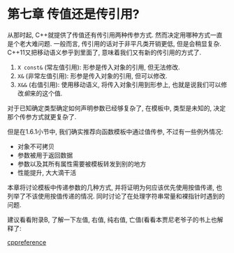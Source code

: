 # 第七章 传值还是传引用?



从那时起, C++就提供了传值还有传引用两种传参方式. 然而决定用哪种方式一直是个老大难问题. 一般而言, 传引用的话对于非平凡类开销更低, 但是会稍显复杂. C++11又把移动语义参乎到里面了, 意味着我们又有新的传引用的方式了.

1. `X const&` (常左值引用): 形参是传入对象的引用, 但无法修改.
2. `X&` (非常左值引用): 形参是传入对象的引用, 但可以修改.
3. `X&&` (右值引用): 使用移动语义, 将传入对象引用到形参上, 也就是说我们可以修改*偷*来的这个值.

对于已知确定类型确定如何声明参数已经够复杂了, 在模板中, 类型是未知的, 决定那个传参方式就更复杂了. 

但是在1.6.1小节中, 我们确实推荐向函数模板中通过值传参, 不过有一些例外情况:

- 对象不可拷贝
- 参数被用于返回数据
- 参数以及其所有属性需要被模板转发到别的地方
- 性能提升, 大大滴干活

本章将讨论模板中传递参数的几种方式, 并将证明为何应该优先使用按值传递, 也列举了不该使用按值传递的情况. 同时讨论了在处理字符串常量和裸指针时遇到的问题. 

建议看看附录B, 了解一下左值, 右值, 纯右值, 亡值(看看本贾尼老爷子的书上也解释了:

[cppreference](https://zh.cppreference.com/w/cpp/language/value_category)

